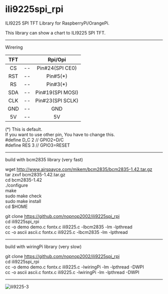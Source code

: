 # ili9225spi_rpi
ILI9225 SPI TFT Library for RaspberryPi/OrangePi.  

This library can show a chart to ILI9225 SPI TFT.   

----

Wirering   

|TFT||Rpi/Opi|
|:-:|:-:|:-:|
|CS|--|Pin#24(SPI CE0)|
|RST|--|Pin#5(*)|
|RS|--|Pin#3(*)|
|SDA|--|Pin#19(SPI MOSI)|
|CLK|--|Pin#23(SPI SCLK)|
|GND|--|GND|
|5V|--|5V|

(*) 
This is default.   
If you want to use other pin, You have to change this.   
#define D_C  2  // GPIO2=D/C   
#define RES  3  // GPIO3=RESET   

----

build with bcm2835 library (very fast)   

wget http://www.airspayce.com/mikem/bcm2835/bcm2835-1.42.tar.gz   
tar zxvf bcm2835-1.42.tar.gz   
cd bcm2835-1.42   
./configure   
make   
sudo make check   
sudo make install   
cd $HOME   

git clone https://github.com/nopnop2002/ili9225spi_rpi   
cd ili9225spi_rpi   
cc -o demo demo.c fontx.c ili9225.c -lbcm2835 -lm -lpthread   
cc -o ascii ascii.c fontx.c ili9225.c -lbcm2835 -lm -lpthread   

----

build with wiringPi library (very slow)   

git clone https://github.com/nopnop2002/ili9225spi_rpi   
cd ili9225spi_rpi   
cc -o demo demo.c fontx.c ili9225.c -lwiringPi -lm -lpthread -DWPI   
cc -o ascii ascii.c fontx.c ili9225.c -lwiringPi -lm -lpthread -DWPI   

---

![ili9225-3](https://cloud.githubusercontent.com/assets/6020549/25643234/827c5e60-2fd9-11e7-8f3d-969950c99615.JPG)


